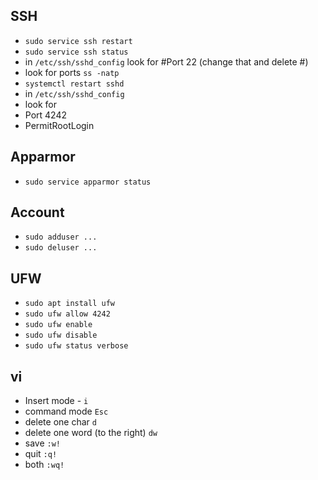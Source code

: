
## SSH
- `sudo service ssh restart`
- `sudo service ssh status`
- in `/etc/ssh/sshd_config` look for #Port 22 (change that and delete #)
- look for ports `ss -natp`
- `systemctl restart sshd`
- in `/etc/ssh/sshd_config`
- look for
- Port 4242
- PermitRootLogin

## Apparmor
- `sudo service apparmor status`

## Account
- `sudo adduser ...`
- `sudo deluser ...`

## UFW
- `sudo apt install ufw`
- `sudo ufw allow 4242`
- `sudo ufw enable`
- `sudo ufw disable`
- `sudo ufw status verbose`

## vi
- Insert mode - `i`
- command mode `Esc`
- delete one char `d`
- delete one word (to the right) `dw`
- save `:w!`
- quit `:q!`
- both `:wq!`

